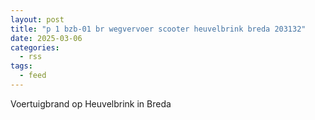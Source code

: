 ```yaml
---
layout: post
title: "p 1 bzb-01 br wegvervoer scooter heuvelbrink breda 203132"
date: 2025-03-06
categories: 
  - rss
tags: 
  - feed
---
```


Voertuigbrand op Heuvelbrink in Breda
